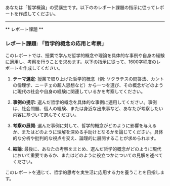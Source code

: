 あなたは「哲学概論」の受講生です。以下ののレポート課題の指示に従ってレポートを作成してください。

---------------------------------------
** レポート課題 **

### レポート課題: 「哲学的概念の応用と考察」

このレポートでは、授業で学んだ哲学的概念や理論を具体的な事例や自身の経験に適用し、考察を行うことを求めます。以下の指示に従って、1600字程度のレポートを作成してください。

1. **テーマ選定**: 授業で取り上げた哲学的概念（例: ソクラテスの問答法、カントの倫理学、ニーチェの超人思想など）から一つを選び、その概念がどのように現代の社会や自身の経験に関連しているかを考察してください。

2. **事例の提示**: 選んだ哲学的概念を具体的な事例に適用してください。事例は、社会問題、個人の経験、または身近な出来事など、あなたが考察したい内容に基づいて選んでください。

3. **考察の展開**: 選んだ事例に対して、哲学的概念がどのように影響を与えるか、またはどのように理解を深める手助けとなるかを論じてください。具体的な分析や批判的な視点を交え、論理的に展開することが求められます。

4. **結論**: 最後に、あなたの考察をまとめ、選んだ哲学的概念がどのように現代において重要であるか、またはどのように役立つかについての見解を述べてください。

このレポートを通じて、哲学的思考を実生活に応用する力を養うことを目指します。